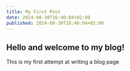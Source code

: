 ```yaml
---
title: My First Post
date: 2024-08-30T16:40:04+02:00
published: 2024-08-30T16:40:04+02:00
---
```

## Hello and welcome to my blog!

This is my first attempt at writing a blog page
